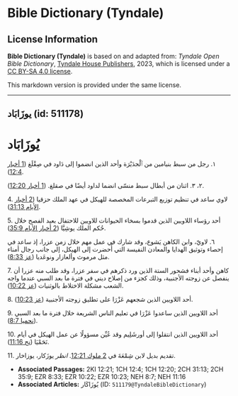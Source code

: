 # Bible Dictionary (Tyndale)

## License Information

**Bible Dictionary (Tyndale)** is based on and adapted from: _Tyndale Open Bible Dictionary_, [Tyndale House Publishers](https://tyndaleopenresources.com/), 2023, which is licensed under a [CC BY-SA 4.0 license](https://creativecommons.org/licenses/by-sa/4.0/legalcode.en).

This markdown version is provided under the same license.



--------------------------------

## يوزَابَاد (id: 511178)

يُوزَابَاد
==========

١. رجل من سبط بنيامين من ٱلْجدَيْرَة وأحد الذين انضموا إلى دَاود في صِقْلَغ ([1 أخبار 12:4](https://ref.ly/1Chr12:4)).

٢، ٣. اثنان من أبطال سبط منسّى انضما لداود أيضًا في صقلغ. ([1 أخبار 12:20](https://ref.ly/1Chr12:20)).

4\. لاوي ساعد في تنظيم توزيع التبرعات المخصصة للهيكل في عهد الملك حزقيا ([2 أخبار الأيام 31:13](https://ref.ly/2Chr31:13)).

5\. أحد رؤساء اللاويين الذين قدموا بسخاء الحيوانات للاويين للاحتفال بعيد الفصح خلال حُكم الملك يوشِيَّا ([2 أخبار الأيام 35:9](https://ref.ly/2Chr35:9)).

٦. لاويّ، وابن الكاهن يَشوع، وقد شارك في عمل مهم خلال زمن عزرا، إذ ساعد في إحصاء وتوثيق الهدايا والمعادن النفيسة التي أُحضرت إلى الهيكل، إلى جانب رجال أمناء مثل مرموث وألعازار ونوعَديا ([عز 8:33](https://ref.ly/Ezra8:33)).

7\. كاهن وأحد أبناء فشحور الستة الذين ورد ذكرهم في سفر عزرا، وقد طلب منه عزرا أن ينفصل عن زوجته الأجنبية، وذلك كجزء من إصلاح ديني في فترة ما بعد السبي عندما واجه الشعب مشكلة الاختلاط بالوثنيات ([عز 10:22](https://ref.ly/Ezra10:22)).

8\. أحد اللاويين الذين شجعهم عَزْرَا على تطليق زوجته الأجنبية ([عز 10:23](https://ref.ly/Ezra10:23)).

9\. أحد اللاويين الذين ساعدوا عَزْرَا في تعليم الناس الشريعة خلال فترة ما بعد السبي ([نحميا 8:7](https://ref.ly/Neh8:7)).

10\. أحد اللاويين الذين انتقلوا إلى أورشَلِيم وقد عُيِّن مسؤولًا عن عمل الهيكل في أيام نَحَمْيَا ([نح 11:16](https://ref.ly/Neh11:16)).

11\. تقديم بديل لابن شِمْعَةَ في [2 ملوك 12:21](https://ref.ly/2Kgs12:21). *انظر* يوزَكار، يوزاخار.

* **Associated Passages:** 2KI 12:21; 1CH 12:4; 1CH 12:20; 2CH 31:13; 2CH 35:9; EZR 8:33; EZR 10:22; EZR 10:23; NEH 8:7; NEH 11:16
* **Associated Articles:** يُوزَاكَار (ID: `511179@TyndaleBibleDictionary`)

